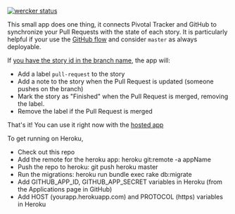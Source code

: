 [![wercker status](https://app.wercker.com/status/c7671ca78409ca2d72e52eb41b3aa34d/m "wercker status")](https://app.wercker.com/project/bykey/c7671ca78409ca2d72e52eb41b3aa34d)

This small app does one thing, it connects Pivotal Tracker and GitHub to
synchronize your Pull Requests with the state of each story. It is particularly
helpful if your use the [GitHub flow](https://guides.github.com/introduction/flow/index.html)
and consider `master` as always deployable.

If [you have the story id in the branch name](https://github.com/stevenharman/git_tracker), the app will:

- Add a label `pull-request` to the story
- Add a note to the story when the Pull Request is updated (someone pushes on the branch)
- Mark the story as "Finished" when the Pull Request is merged, removing the label.
- Remove the label if the Pull Request is merged

That's it! You can use it right now with the [hosted app](https://mergehook.herokuapp.com)

To get running on Heroku, 

- Check out this repo
- Add the remote for the heroku app: heroku git:remote -a appName
- Push the repo to heroku: git push heroku master
- Run the migrations: heroku run bundle exec rake db:migrate
- Add GITHUB_APP_ID, GITHUB_APP_SECRET variables in Heroku (from the Applications page in GitHub)
- Add HOST (yourapp.herokuapp.com) and PROTOCOL (https) variables in Heroku
